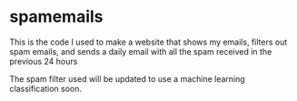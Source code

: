 # spamemails

This is the code I used to make a website that shows my emails, filters out spam emails, and sends a daily email with all the spam received in the previous 24 hours

The spam filter used will be updated to use a machine learning classification soon.
